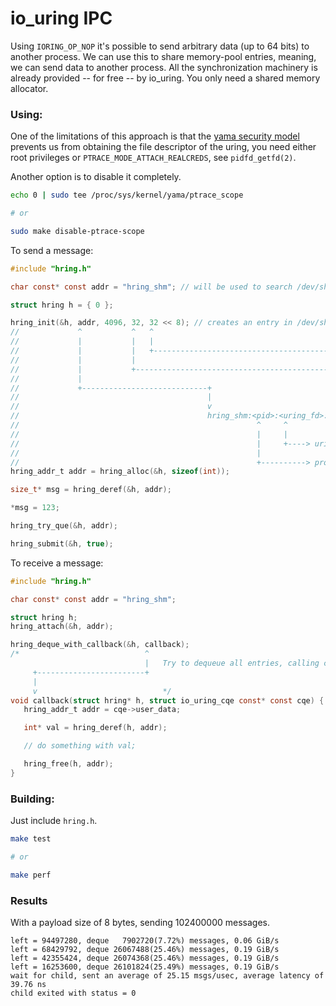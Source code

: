 # io_uring IPC

Using `IORING_OP_NOP` it's possible to send arbitrary data (up to 64 bits) to another process. We can use this to share memory-pool entries, meaning, we can send data to another process. All the synchronization machinery is already provided -- for free -- by io_uring. You only need a shared memory allocator.

### Using:

One of the limitations of this approach is that the [yama security model](https://www.kernel.org/doc/html/latest/admin-guide/LSM/Yama.html) prevents us from obtaining the file descriptor of the uring, you need either root privileges or `PTRACE_MODE_ATTACH_REALCREDS`, see `pidfd_getfd(2)`.

Another option is to disable it completely.

```bash
echo 0 | sudo tee /proc/sys/kernel/yama/ptrace_scope

# or

sudo make disable-ptrace-scope
```

To send a message:
```C
#include "hring.h"

char const* const addr = "hring_shm"; // will be used to search /dev/shm (must be unique)

struct hring h = { 0 };

hring_init(&h, addr, 4096, 32, 32 << 8); // creates an entry in /dev/shm with the following format:
//             ^           ^   ^
//             |           |   |
//             |           |   +--------------------------------------------------+
//             |           |                                                      |
//             |           +--------------------------------------------+         |
//             |                                                        |         |
//             +----------------------------+                           |         |
//                                          |                           |         |
//                                          v                           v         v
//                                          hring_shm:<pid>:<uring_fd>:<sq_size>:<cq_size>
//                                                     ^     ^
//                                                     |     |
//                                                     |     +----> uring file descriptor
//                                                     |
//                                                     +----------> process pid
hring_addr_t addr = hring_alloc(&h, sizeof(int));

size_t* msg = hring_deref(&h, addr);

*msg = 123;

hring_try_que(&h, addr);

hring_submit(&h, true);
```

To receive a message:
```C
#include "hring.h"

char const* const addr = "hring_shm";

struct hring h;
hring_attach(&h, addr);

hring_deque_with_callback(&h, callback);
/*                            ^
                              |   Try to dequeue all entries, calling callback for each.
     +------------------------+
     |
     v                            */
void callback(struct hring* h, struct io_uring_cqe const* const cqe) {
   hring_addr_t addr = cqe->user_data;

   int* val = hring_deref(h, addr);

   // do something with val;

   hring_free(h, addr);
}
```

### Building:
Just include `hring.h`.

```bash
make test

# or

make perf
```

### Results
With a payload size of 8 bytes, sending 102400000 messages.

```
left = 94497280, deque   7902720(7.72%) messages, 0.06 GiB/s
left = 68429792, deque 26067488(25.46%) messages, 0.19 GiB/s
left = 42355424, deque 26074368(25.46%) messages, 0.19 GiB/s
left = 16253600, deque 26101824(25.49%) messages, 0.19 GiB/s
wait for child, sent an average of 25.15 msgs/usec, average latency of 39.76 ns
child exited with status = 0
```
